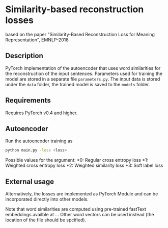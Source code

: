 # Similarity-based reconstruction losses
based on the paper "Similarity-Based Reconstruction Loss for Meaning Representation", EMNLP-2018

## Description
PyTorch implementation of the autoencoder that uses word similarities for the reconstruction of the input sentences.
Parameters used for training the model are stored in a separate file `parameters.py`.
The input data is stored under the `data` folder, the trained model is saved to the `models` folder.

## Requirements
Requires PyTorch v0.4 and higher.


## Autoencoder 
Run the autoencoder training as 

```sh
python main.py -loss <loss>
```

Possible values for the <loss> argument:
*0: Regular cross entropy loss
*1: Weighted cross entropy loss
*2: Weighted similarity loss
*3: Soft label loss

## External usage

Alternatively, the losses are implemented as PyTorch Module and can be incorporated directly into other models.

Note that word similarities are computed using pre-trained fastText embeddings availble at ...
Other word vectors can be used instead (the location of the file should be spcified).

